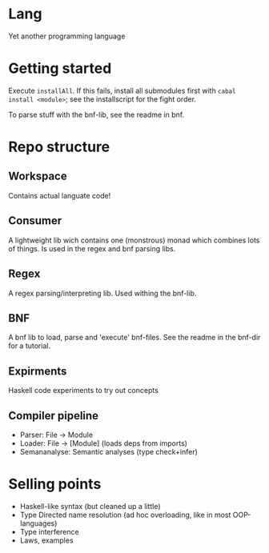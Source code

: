Lang
====

Yet another programming language


Getting started
===============

Execute ````installAll````. If this fails, install all submodules first with ````cabal install <module>````; see the installscript for the fight order.

To parse stuff with the bnf-lib, see the readme in bnf.


Repo structure
==============

Workspace
---------

Contains actual languate code!

Consumer
--------

A lightweight lib wich contains one (monstrous) monad which combines lots of things.
Is used in the regex and bnf parsing libs.

Regex
-----

A regex parsing/interpreting lib. Used withing the bnf-lib.

BNF
---

A bnf lib to load, parse and 'execute' bnf-files. See the readme in the bnf-dir for a tutorial.

Expirments
----------

Haskell code experiments to try out concepts


Compiler pipeline
-----------------

- Parser: File -> Module
- Loader: File -> [Module] (loads deps from imports)
- Semananalyse: Semantic analyses (type check+infer)



Selling points
==============

* Haskell-like syntax (but cleaned up a little)
* Type Directed name resolution (ad hoc overloading, like in most OOP-languages)
* Type interference
* Laws, examples
